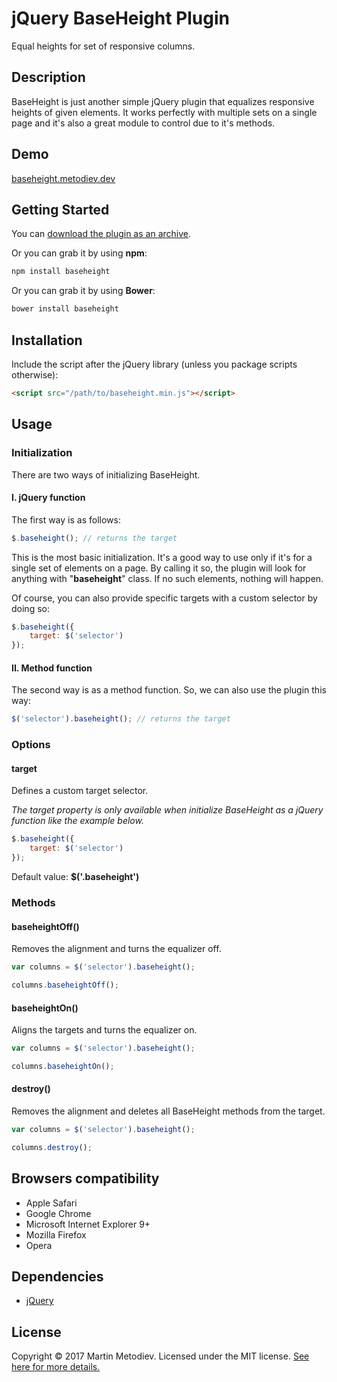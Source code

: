 # jQuery BaseHeight Plugin

Equal heights for set of responsive columns.

## Description

BaseHeight is just another simple jQuery plugin that equalizes responsive heights of given elements. It works perfectly with multiple sets on a single page and it's
also a great module to control due to it's methods.

## Demo

<a href="https://baseheight.metodiev.dev" target="_blank">baseheight.metodiev.dev</a>

## Getting Started

You can [download the plugin as an archive][zip].

[zip]: https://github.com/martinmethod/baseheight/zipball/prod

Or you can grab it by using **npm**:

```javascript
npm install baseheight
```

Or you can grab it by using **Bower**:

```javascript
bower install baseheight
```

## Installation

Include the script after the jQuery library (unless you package scripts otherwise):

```html
<script src="/path/to/baseheight.min.js"></script>
```

## Usage

### Initialization

There are two ways of initializing BaseHeight.

#### I. jQuery function

The first way is as follows:

```javascript
$.baseheight(); // returns the target
```

This is the most basic initialization. It's a good way to use only if it's for a single set of elements on a page. By calling it so, the plugin will look for anything with "**baseheight**" class. If no such elements, nothing will happen.

Of course, you can also provide specific targets with a custom selector by doing so:

```javascript
$.baseheight({
    target: $('selector')
});
```

#### II. Method function

The second way is as a method function. So, we can also use the plugin this way:

```javascript
$('selector').baseheight(); // returns the target
```

### Options

#### target

Defines a custom target selector.

*The target property is only available when initialize BaseHeight as a jQuery function like the example below.*

```javascript
$.baseheight({
    target: $('selector')
});
```

Default value: **$('.baseheight')**

### Methods

#### baseheightOff()

Removes the alignment and turns the equalizer off.

```javascript
var columns = $('selector').baseheight();

columns.baseheightOff();
```

#### baseheightOn()

Aligns the targets and turns the equalizer on.

```javascript
var columns = $('selector').baseheight();

columns.baseheightOn();
```

#### destroy()

Removes the alignment and deletes all BaseHeight methods from the target.

```javascript
var columns = $('selector').baseheight();

columns.destroy();
```

## Browsers compatibility

- Apple Safari
- Google Chrome
- Microsoft Internet Explorer 9+
- Mozilla Firefox
- Opera

## Dependencies

- [jQuery][jq]

[jq]: https://github.com/jquery/jquery.git

## License

Copyright © 2017 Martin Metodiev. Licensed under the MIT license. [See here for more details.][licence]

[licence]: https://raw.github.com/martinmethod/baseheight/prod/LICENSE-MIT
